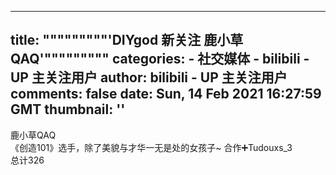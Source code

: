 
---
title: """""""""'DIYgod 新关注 鹿小草QAQ'"""""""""
categories: 
    - 社交媒体
    - bilibili - UP 主关注用户
author: bilibili - UP 主关注用户
comments: false
date: Sun, 14 Feb 2021 16:27:59 GMT
thumbnail: ''
---

<div>   
鹿小草QAQ<br>《创造101》选手，除了美貌与才华一无是处的女孩子~    合作➕Tudouxs_3<br>总计326  
</div>
            